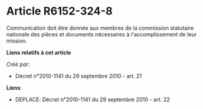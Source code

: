 # Article R6152-324-8

Communication doit être donnée aux membres de la commission statutaire nationale des pièces et documents nécessaires à
l'accomplissement de leur mission.

**Liens relatifs à cet article**

_Créé par_:

  - Décret n°2010-1141 du 29 septembre 2010 - art. 21

**Liens**:

  - DEPLACE: Décret n°2010-1141 du 29 septembre 2010 - art. 22
